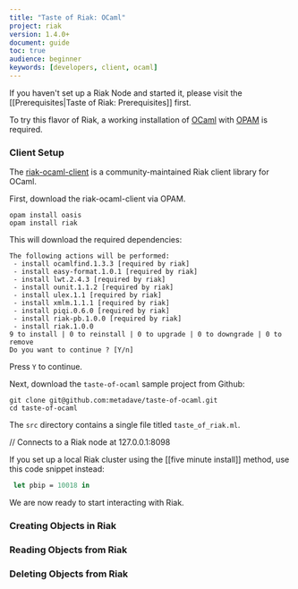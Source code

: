 ```yaml
---
title: "Taste of Riak: OCaml"
project: riak
version: 1.4.0+
document: guide
toc: true
audience: beginner
keywords: [developers, client, ocaml]
---
```


If you haven't set up a Riak Node and started it, please visit the
[[Prerequisites|Taste of Riak: Prerequisites]] first.

To try this flavor of Riak, a working installation of [OCaml](http://ocaml.org/) with [OPAM](http://opam.ocamlpro.com/doc/Quick_Install.html) is required. 

### Client Setup

The [riak-ocaml-client](http://metadave.github.io/riak-ocaml-client/) is a community-maintained Riak client library for OCaml.

First, download the riak-ocaml-client via OPAM.

```
opam install oasis
opam install riak
```

This will download the required dependencies:

```
The following actions will be performed:
 - install ocamlfind.1.3.3 [required by riak]
 - install easy-format.1.0.1 [required by riak]
 - install lwt.2.4.3 [required by riak]
 - install ounit.1.1.2 [required by riak]
 - install ulex.1.1 [required by riak]
 - install xmlm.1.1.1 [required by riak]
 - install piqi.0.6.0 [required by riak]
 - install riak-pb.1.0.0 [required by riak]
 - install riak.1.0.0
9 to install | 0 to reinstall | 0 to upgrade | 0 to downgrade | 0 to remove
Do you want to continue ? [Y/n]
```
Press `Y` to continue.

Next, download the `taste-of-ocaml` sample project from Github:

```
git clone git@github.com:metadave/taste-of-ocaml.git
cd taste-of-ocaml
```

The `src` directory contains a single file titled `taste_of_riak.ml`.

// Connects to a Riak node at 127.0.0.1:8098

If you set up a local Riak cluster using the [[five minute install]] method,
use this code snippet instead:

```ocaml
 let pbip = 10018 in
```

We are now ready to start interacting with Riak.

### Creating Objects in Riak


### Reading Objects from Riak


### Deleting Objects from Riak

